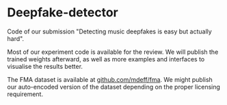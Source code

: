 # Deepfake-detector
Code of our submission "Detecting music deepfakes is easy but actually hard".

Most of our experiment code is available for the review.
We will publish the trained weights afterward, as well as more examples and interfaces to visualise the results better. 

The FMA dataset is available at [github.com/mdeff/fma](https://github.com/mdeff/fma).
We might publish our auto-encoded version of the dataset depending on the proper licensing requirement.